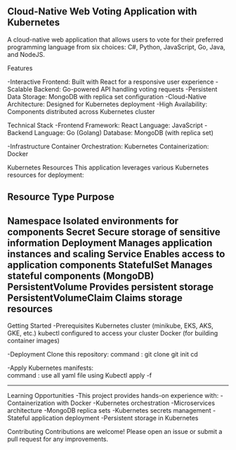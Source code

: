 Cloud-Native Web Voting Application with Kubernetes
--------------------------------------------------------
A cloud-native web application that allows users to vote for their preferred programming language from six choices: C#, Python, JavaScript, Go, Java, and NodeJS.

Features

-Interactive Frontend: Built with React for a responsive user experience
-Scalable Backend: Go-powered API handling voting requests
-Persistent Data Storage: MongoDB with replica set configuration
-Cloud-Native Architecture: Designed for Kubernetes deployment
-High Availability: Components distributed across Kubernetes cluster

Technical Stack
 -Frontend
    Framework: React
    Language: JavaScript
-Backend
    Language: Go (Golang)
    Database: MongoDB (with replica set)

-Infrastructure
    Container Orchestration: Kubernetes
    Containerization: Docker

Kubernetes Resources
This application leverages various Kubernetes resources for deployment:

Resource Type	                 Purpose
-----------------------------------------------------------------------
Namespace                	 Isolated environments for components
Secret	                     Secure storage of sensitive information
Deployment	                 Manages application instances and scaling
Service	                     Enables access to application components
StatefulSet	                 Manages stateful components (MongoDB)
PersistentVolume	         Provides persistent storage
PersistentVolumeClaim	     Claims storage resources
-----------------------------------------------------------------------

Getting Started
 -Prerequisites
    Kubernetes cluster (minikube, EKS, AKS, GKE, etc.)
    kubectl configured to access your cluster
    Docker (for building container images)

-Deployment
    Clone this repository:
       command : git clone <github link>
                 git init
                 cd <file name>

 -Apply Kubernetes manifests:                
          command : use all yaml file using  Kubectl apply -f <yaml file name>
          
-----------------------------------------------------------------------------------------
 
 Learning Opportunities
     -This project provides hands-on experience with:
     -Containerization with Docker
     -Kubernetes orchestration
     -Microservices architecture
     -MongoDB replica sets
     -Kubernetes secrets management
     -Stateful application deployment
     -Persistent storage in Kubernetes

Contributing
Contributions are welcome! Please open an issue or submit a pull request for any improvements.

         
